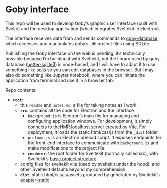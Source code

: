 # Goby interface

This repo will be used to develop Goby’s graphic user interface (built with Svelte) and the desktop application (which integrates Sveltekit in Electron).
 
The interface receives data from and sends commands to [goby-database](https://github.com/goby-garden/goby-database), which accesses and manipulates goby’s `.db` project files using SQLite.

Publishing the Goby interface on the web is pending; it’s technically possible because I’m building it with Sveltekit, but the library used by goby-database ([better-sqlite3](https://github.com/WiseLibs/better-sqlite3)) is node-based, and I will have to adapt it to use something like [sqljs](https://github.com/sql-js/sql.js) so you can edit databases in the browser. But I may also do something like Jupyter notebook, where you can initiate the application from terminal and use it in a browser tab. 

Repo contents:

- **`root`**: 
    - this `readme` and `notes.md`, a file for taking notes as I work.
    - **`src`**: contains all the code for Electron and the interface
        - `background.js` is Electron’s main file for managing and configuring application windows. For development, it simply connects to theHMR localhost server created by Vite. For deployment, it loads the static html/css/js from the `_dist` folder 
        - `preload.js` is an Electron preload script. It exposes endpoints for the front-end interface to communicate with `background.js` and make modifications to the project file.
        - **`renderer`**: the root folder for Sveltekit (normally called src), with Sveltekit’s [basic project structure](https://kit.svelte.dev/docs/project-structure)
    - config files for sveltekit vite (used by sveltekit under the hood), and other Sveltekit defaults beyond my comprehension
    - **`dist`**: static html/css/js/assets produced by generated by Sveltekit’s [adapter-static](https://kit.svelte.dev/docs/adapter-static)